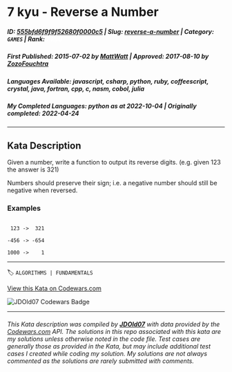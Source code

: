 # 7 kyu - Reverse a Number

##### **ID**: [555bfd6f9f9f52680f0000c5](https://www.codewars.com/kata/555bfd6f9f9f52680f0000c5) | **Slug**: [reverse-a-number](https://www.codewars.com/kata/555bfd6f9f9f52680f0000c5) | **Category**: `GAMES` | **Rank**: <span style="color:white">7 kyu</span>

##### **First Published**: 2015-07-02 ***by*** [MattWatt](https://www.codewars.com/users/MattWatt) | **Approved**: 2017-08-10 ***by*** [ZozoFouchtra](https://www.codewars.com/users/ZozoFouchtra)

##### **Languages Available**: javascript, csharp, python, ruby, coffeescript, crystal, java, fortran, cpp, c, nasm, cobol, julia

##### **My Completed Languages**: python ***as at*** 2022-10-04 | **Originally completed**: 2022-04-24

---

## Kata Description


Given a number, write a function to output its reverse digits.  (e.g. given 123 the answer is 321)





Numbers should preserve their sign; i.e. a negative number should still be negative when reversed.



### Examples

```

 123 ->  321

-456 -> -654

1000 ->    1

```

---


🏷 `ALGORITHMS | FUNDAMENTALS`


[View this Kata on Codewars.com](https://www.codewars.com/kata/555bfd6f9f9f52680f0000c5)

![](https://www.codewars.com/users/jdold07/badges/large "JDOld07 Codewars Badge")

---

###### *This Kata description was compiled by [**JDOld07**](https://tpstech.dev) with data provided by the [Codewars.com](https://www.codewars.com) API.  The solutions in this repo associated with this kata are my solutions unless otherwise noted in the code file.  Test cases are generally those as provided in the Kata, but may include additional test cases I created while coding my solution.  My solutions are not always commented as the solutions are rarely submitted with comments.*
